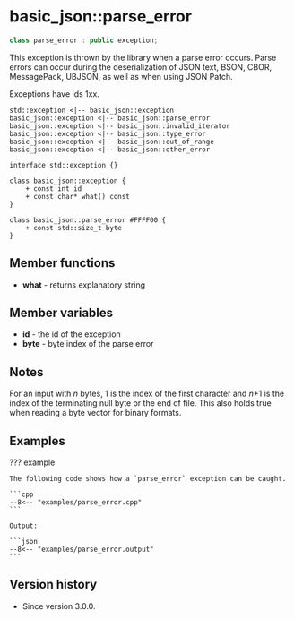 # basic_json::parse_error

```cpp
class parse_error : public exception;
```

This exception is thrown by the library when a parse error occurs. Parse errors can occur during the deserialization of
JSON text, BSON, CBOR, MessagePack, UBJSON, as well as when using JSON Patch.

Exceptions have ids 1xx.

```plantuml
std::exception <|-- basic_json::exception
basic_json::exception <|-- basic_json::parse_error
basic_json::exception <|-- basic_json::invalid_iterator
basic_json::exception <|-- basic_json::type_error
basic_json::exception <|-- basic_json::out_of_range
basic_json::exception <|-- basic_json::other_error

interface std::exception {}

class basic_json::exception {
    + const int id
    + const char* what() const
}

class basic_json::parse_error #FFFF00 {
    + const std::size_t byte
}
```

## Member functions

- **what** - returns explanatory string

## Member variables

- **id** - the id of the exception
- **byte** - byte index of the parse error

## Notes

For an input with _n_ bytes, 1 is the index of the first character and _n_+1 is the index of the terminating null byte
or the end of file. This also holds true when reading a byte vector for binary formats.

## Examples

??? example

    The following code shows how a `parse_error` exception can be caught.
    
    ```cpp
    --8<-- "examples/parse_error.cpp"
    ```
    
    Output:
    
    ```json
    --8<-- "examples/parse_error.output"
    ```

## Version history

- Since version 3.0.0.
